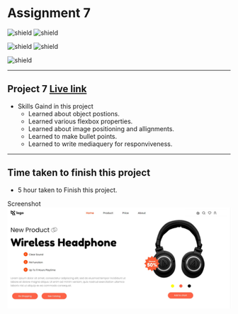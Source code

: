 # Assignment 7
![shield](https://img.shields.io/badge/Hitesh--Choudhary-Full--Stack--JS--Bootcamp-red)
![shield](https://img.shields.io/badge/LCO-iNeuron-yellowgreen)

![shield](https://img.shields.io/badge/HTML-CSS-yellow) 
![shield](https://img.shields.io/badge/Live--Class-Project--7-orange)

![shield](https://img.shields.io/badge/Amit--Prajapati-Web--Developer-blue)

---

## Project 7 [Live link]()
- Skills Gaind in this project
    - Learned about object postions.
    - Learned various flexbox properties.
    - Learned about image positioning and allignments.
    - Learned to make bullet points.
    - Learned to write mediaquery for responviveness.
---

## Time taken to finish this project

- 5 hour taken to Finish this project.

Screenshot
![](./screenshots/project7.jpg)









